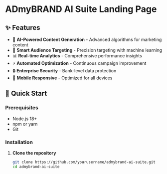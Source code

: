 # ADmyBRAND AI Suite Landing Page

## ✨ Features

- 🤖 **AI-Powered Content Generation** - Advanced algorithms for marketing content
- 🎯 **Smart Audience Targeting** - Precision targeting with machine learning
- 📊 **Real-time Analytics** - Comprehensive performance insights
- ⚡ **Automated Optimization** - Continuous campaign improvement
- 🔒 **Enterprise Security** - Bank-level data protection
- 📱 **Mobile Responsive** - Optimized for all devices

## 🚀 Quick Start

### Prerequisites

- Node.js 18+ 
- npm or yarn
- Git

### Installation

1. **Clone the repository**
   ```bash
   git clone https://github.com/yourusername/admybrand-ai-suite.git
   cd admybrand-ai-suite
